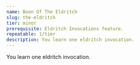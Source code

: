 ```yaml
---
name: Boon Of The Eldritch
slug: the-eldritch
tier: minor
prerequisite: Eldritch Invocations feature.
repeatable: 1/tier
description: You learn one eldritch invocation.
---
```


You learn one eldritch invocation.
